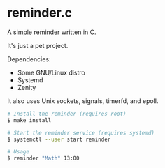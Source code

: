 # reminder.c
A simple reminder written in C.

It's just a pet project.

Dependencies:
- Some GNU/Linux distro
- Systemd
- Zenity

It also uses Unix sockets, signals, timerfd, and epoll.

```bash
# Install the reminder (requires root)
$ make install

# Start the reminder service (requires systemd)
$ systemctl --user start reminder

# Usage
$ reminder "Math" 13:00
```
